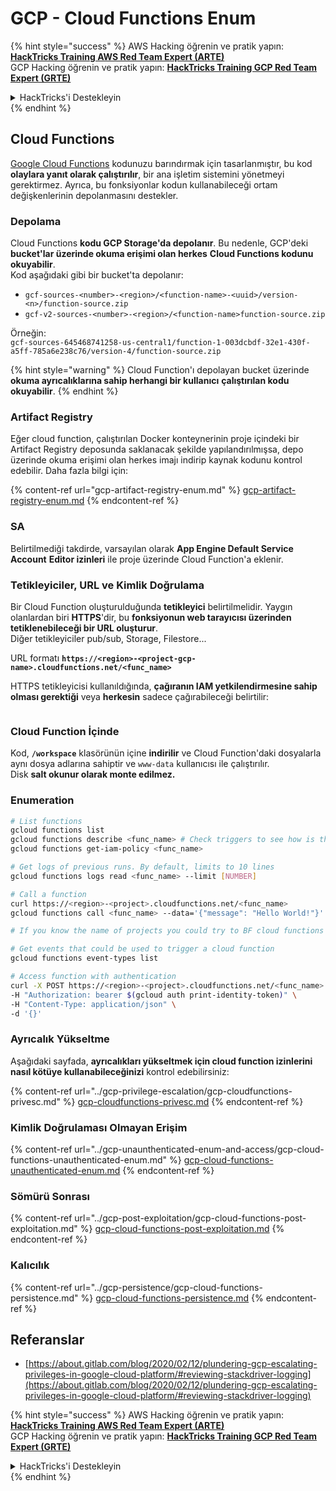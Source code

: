 # GCP - Cloud Functions Enum

{% hint style="success" %}
AWS Hacking öğrenin ve pratik yapın:<img src="/.gitbook/assets/image.png" alt="" data-size="line">[**HackTricks Training AWS Red Team Expert (ARTE)**](https://training.hacktricks.xyz/courses/arte)<img src="/.gitbook/assets/image.png" alt="" data-size="line">\
GCP Hacking öğrenin ve pratik yapın: <img src="/.gitbook/assets/image (2).png" alt="" data-size="line">[**HackTricks Training GCP Red Team Expert (GRTE)**<img src="/.gitbook/assets/image (2).png" alt="" data-size="line">](https://training.hacktricks.xyz/courses/grte)

<details>

<summary>HackTricks'i Destekleyin</summary>

* [**abonelik planlarını**](https://github.com/sponsors/carlospolop) kontrol edin!
* 💬 [**Discord grubuna**](https://discord.gg/hRep4RUj7f) veya [**telegram grubuna**](https://t.me/peass) katılın ya da **Twitter'da** 🐦 [**@hacktricks\_live**](https://twitter.com/hacktricks\_live) **bizi takip edin**.
* **HackTricks'e PR göndererek hacking ipuçlarını paylaşın** [**HackTricks**](https://github.com/carlospolop/hacktricks) ve [**HackTricks Cloud**](https://github.com/carlospolop/hacktricks-cloud) github depolarına.

</details>
{% endhint %}

## Cloud Functions <a href="#reviewing-cloud-functions" id="reviewing-cloud-functions"></a>

[Google Cloud Functions](https://cloud.google.com/functions/) kodunuzu barındırmak için tasarlanmıştır, bu kod **olaylara yanıt olarak çalıştırılır**, bir ana işletim sistemini yönetmeyi gerektirmez. Ayrıca, bu fonksiyonlar kodun kullanabileceği ortam değişkenlerinin depolanmasını destekler.

### Depolama

Cloud Functions **kodu GCP Storage'da depolanır**. Bu nedenle, GCP'deki **bucket'lar üzerinde okuma erişimi olan herkes** **Cloud Functions kodunu okuyabilir**.\
Kod aşağıdaki gibi bir bucket'ta depolanır:

* `gcf-sources-<number>-<region>/<function-name>-<uuid>/version-<n>/function-source.zip`
* `gcf-v2-sources-<number>-<region>/<function-name>function-source.zip`

Örneğin:\
`gcf-sources-645468741258-us-central1/function-1-003dcbdf-32e1-430f-a5ff-785a6e238c76/version-4/function-source.zip`

{% hint style="warning" %}
Cloud Function'ı depolayan bucket üzerinde **okuma ayrıcalıklarına sahip herhangi bir kullanıcı** **çalıştırılan kodu okuyabilir**.
{% endhint %}

### Artifact Registry

Eğer cloud function, çalıştırılan Docker konteynerinin proje içindeki bir Artifact Registry deposunda saklanacak şekilde yapılandırılmışsa, depo üzerinde okuma erişimi olan herkes imajı indirip kaynak kodunu kontrol edebilir. Daha fazla bilgi için:

{% content-ref url="gcp-artifact-registry-enum.md" %}
[gcp-artifact-registry-enum.md](gcp-artifact-registry-enum.md)
{% endcontent-ref %}

### SA

Belirtilmediği takdirde, varsayılan olarak **App Engine Default Service Account** **Editor izinleri** ile proje üzerinde Cloud Function'a eklenir.

### Tetikleyiciler, URL ve Kimlik Doğrulama

Bir Cloud Function oluşturulduğunda **tetikleyici** belirtilmelidir. Yaygın olanlardan biri **HTTPS**'dir, bu **fonksiyonun web tarayıcısı üzerinden tetiklenebileceği bir URL oluşturur**.\
Diğer tetikleyiciler pub/sub, Storage, Filestore...

URL formatı **`https://<region>-<project-gcp-name>.cloudfunctions.net/<func_name>`**

HTTPS tetikleyicisi kullanıldığında, **çağıranın IAM yetkilendirmesine sahip olması gerektiği** veya **herkesin** sadece çağırabileceği belirtilir:

<figure><img src="../../../.gitbook/assets/image (19).png" alt=""><figcaption></figcaption></figure>

### Cloud Function İçinde

Kod, **`/workspace`** klasörünün içine **indirilir** ve Cloud Function'daki dosyalarla aynı dosya adlarına sahiptir ve `www-data` kullanıcısı ile çalıştırılır.\
Disk **salt okunur olarak monte edilmez.**

### Enumeration
```bash
# List functions
gcloud functions list
gcloud functions describe <func_name> # Check triggers to see how is this function invoked
gcloud functions get-iam-policy <func_name>

# Get logs of previous runs. By default, limits to 10 lines
gcloud functions logs read <func_name> --limit [NUMBER]

# Call a function
curl https://<region>-<project>.cloudfunctions.net/<func_name>
gcloud functions call <func_name> --data='{"message": "Hello World!"}'

# If you know the name of projects you could try to BF cloud functions names

# Get events that could be used to trigger a cloud function
gcloud functions event-types list

# Access function with authentication
curl -X POST https://<region>-<project>.cloudfunctions.net/<func_name> \
-H "Authorization: bearer $(gcloud auth print-identity-token)" \
-H "Content-Type: application/json" \
-d '{}'
```
### Ayrıcalık Yükseltme

Aşağıdaki sayfada, **ayrıcalıkları yükseltmek için cloud function izinlerini nasıl kötüye kullanabileceğinizi** kontrol edebilirsiniz:

{% content-ref url="../gcp-privilege-escalation/gcp-cloudfunctions-privesc.md" %}
[gcp-cloudfunctions-privesc.md](../gcp-privilege-escalation/gcp-cloudfunctions-privesc.md)
{% endcontent-ref %}

### Kimlik Doğrulaması Olmayan Erişim

{% content-ref url="../gcp-unaunthenticated-enum-and-access/gcp-cloud-functions-unauthenticated-enum.md" %}
[gcp-cloud-functions-unauthenticated-enum.md](../gcp-unaunthenticated-enum-and-access/gcp-cloud-functions-unauthenticated-enum.md)
{% endcontent-ref %}

### Sömürü Sonrası

{% content-ref url="../gcp-post-exploitation/gcp-cloud-functions-post-exploitation.md" %}
[gcp-cloud-functions-post-exploitation.md](../gcp-post-exploitation/gcp-cloud-functions-post-exploitation.md)
{% endcontent-ref %}

### Kalıcılık

{% content-ref url="../gcp-persistence/gcp-cloud-functions-persistence.md" %}
[gcp-cloud-functions-persistence.md](../gcp-persistence/gcp-cloud-functions-persistence.md)
{% endcontent-ref %}

## Referanslar

* [https://about.gitlab.com/blog/2020/02/12/plundering-gcp-escalating-privileges-in-google-cloud-platform/#reviewing-stackdriver-logging](https://about.gitlab.com/blog/2020/02/12/plundering-gcp-escalating-privileges-in-google-cloud-platform/#reviewing-stackdriver-logging)

{% hint style="success" %}
AWS Hacking öğrenin ve pratik yapın:<img src="/.gitbook/assets/image.png" alt="" data-size="line">[**HackTricks Training AWS Red Team Expert (ARTE)**](https://training.hacktricks.xyz/courses/arte)<img src="/.gitbook/assets/image.png" alt="" data-size="line">\
GCP Hacking öğrenin ve pratik yapın: <img src="/.gitbook/assets/image (2).png" alt="" data-size="line">[**HackTricks Training GCP Red Team Expert (GRTE)**<img src="/.gitbook/assets/image (2).png" alt="" data-size="line">](https://training.hacktricks.xyz/courses/grte)

<details>

<summary>HackTricks'i Destekleyin</summary>

* [**abonelik planlarını**](https://github.com/sponsors/carlospolop) kontrol edin!
* **💬 [**Discord grubuna**](https://discord.gg/hRep4RUj7f) veya [**telegram grubuna**](https://t.me/peass) katılın ya da **Twitter'da** 🐦 [**@hacktricks\_live**](https://twitter.com/hacktricks\_live)**'ı takip edin.**
* **HackTricks'e PR göndererek hacking ipuçlarını paylaşın** [**HackTricks**](https://github.com/carlospolop/hacktricks) ve [**HackTricks Cloud**](https://github.com/carlospolop/hacktricks-cloud) github depolarına.

</details>
{% endhint %}
